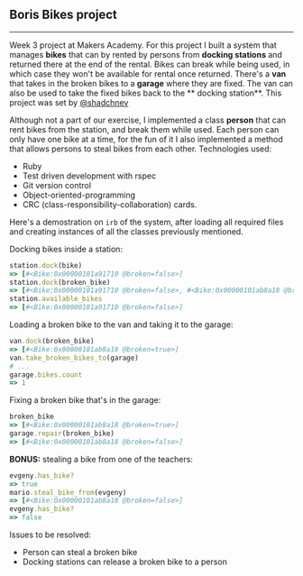 ## Boris Bikes project

----
Week 3 project at Makers Academy. For this project I built a system that
manages **bikes** that can by rented by persons from **docking stations**
and returned there at the end of the rental. Bikes can break while being used,
in which case they won't be available for rental once returned. There's a **van**
that takes in the broken bikes to a **garage** where they are fixed. The van can also
be used to take the fixed bikes back to the ** docking station**. This project was set
by [@shadchnev](https://github.com/shadchnev)

Although not a part of our exercise, I implemented a class **person** that can rent
bikes from the station, and break them while used. Each person can only have one bike
at a time, for the fun of it I also implemented a method that allows persons to steal
bikes from each other. Technologies used:

* Ruby
* Test driven development with rspec
* Git version control
* Object-oriented-programming
* CRC (class-responsibility-collaboration) cards.

Here's a demostration on ```irb``` of the system, after loading all required files and creating
instances of all the classes previously mentioned.

Docking bikes inside a station:

```ruby
station.dock(bike)
=> [#<Bike:0x00000101a91710 @broken=false>]
station.dock(broken_bike)
=> [#<Bike:0x00000101a91710 @broken=false>, #<Bike:0x00000101ab8a18 @broken=true>]
station.available_bikes
=> [#<Bike:0x00000101a91710 @broken=false>]
```

Loading a broken bike to the van and taking it to the garage:

```ruby
van.dock(broken_bike)
=> [#<Bike:0x00000101ab8a18 @broken=true>]
van.take_broken_bikes_to(garage)
# ...
garage.bikes.count
=> 1
```

Fixing a broken bike that's in the garage:

```ruby
broken_bike
=> [#<Bike:0x00000101ab8a18 @broken=true>]
garage.repair(broken_bike)
=> [#<Bike:0x00000101ab8a18 @broken=false>]
```

**BONUS:** stealing a bike from one of the teachers:

```ruby
evgeny.has_bike?
=> true
mario.steal_bike_from(evgeny)
=> [#<Bike:0x00000101ab8a18 @broken=false>]
evgeny.has_bike?
=> false
```

Issues to be resolved:

* Person can steal a broken bike
* Docking stations can release a broken bike to a person
